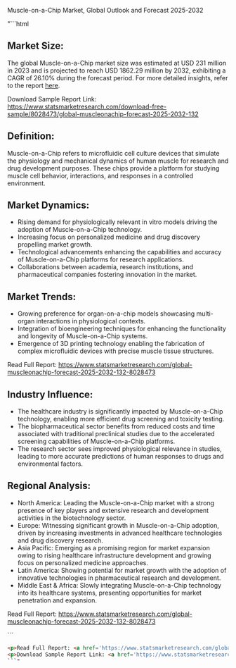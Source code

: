 Muscle-on-a-Chip Market, Global Outlook and Forecast 2025-2032

"```html
<h2>Market Size:</h2>
<p>The global Muscle-on-a-Chip market size was estimated at USD 231 million in 2023 and is projected to reach USD 1862.29 million by 2032, exhibiting a CAGR of 26.10% during the forecast period. For more detailed insights, refer to the report <a href='https://www.statsmarketresearch.com/global-muscleonachip-forecast-2025-2032-132-8028473'>here</a>.</p>
<p>Download Sample Report Link: <a href='https://www.statsmarketresearch.com/download-free-sample/8028473/global-muscleonachip-forecast-2025-2032-132'>https://www.statsmarketresearch.com/download-free-sample/8028473/global-muscleonachip-forecast-2025-2032-132</a></p>

<h2>Definition:</h2>
<p>Muscle-on-a-Chip refers to microfluidic cell culture devices that simulate the physiology and mechanical dynamics of human muscle for research and drug development purposes. These chips provide a platform for studying muscle cell behavior, interactions, and responses in a controlled environment.</p>

<h2>Market Dynamics:</h2>
<ul>
<li>Rising demand for physiologically relevant in vitro models driving the adoption of Muscle-on-a-Chip technology.</li>
<li>Increasing focus on personalized medicine and drug discovery propelling market growth.</li>
<li>Technological advancements enhancing the capabilities and accuracy of Muscle-on-a-Chip platforms for research applications.</li>
<li>Collaborations between academia, research institutions, and pharmaceutical companies fostering innovation in the market.</li>
</ul>

<h2>Market Trends:</h2>
<ul>
<li>Growing preference for organ-on-a-chip models showcasing multi-organ interactions in physiological contexts.</li>
<li>Integration of bioengineering techniques for enhancing the functionality and longevity of Muscle-on-a-Chip systems.</li>
<li>Emergence of 3D printing technology enabling the fabrication of complex microfluidic devices with precise muscle tissue structures.</li>
</ul>
<p>Read Full Report: <a href='https://www.statsmarketresearch.com/global-muscleonachip-forecast-2025-2032-132-8028473'>https://www.statsmarketresearch.com/global-muscleonachip-forecast-2025-2032-132-8028473</a></p>

<h2>Industry Influence:</h2>
<ul>
<li>The healthcare industry is significantly impacted by Muscle-on-a-Chip technology, enabling more efficient drug screening and toxicity testing.</li>
<li>The biopharmaceutical sector benefits from reduced costs and time associated with traditional preclinical studies due to the accelerated screening capabilities of Muscle-on-a-Chip platforms.</li>
<li>The research sector sees improved physiological relevance in studies, leading to more accurate predictions of human responses to drugs and environmental factors.</li>
</ul>

<h2>Regional Analysis:</h2>
<ul>
<li>North America: Leading the Muscle-on-a-Chip market with a strong presence of key players and extensive research and development activities in the biotechnology sector.</li>
<li>Europe: Witnessing significant growth in Muscle-on-a-Chip adoption, driven by increasing investments in advanced healthcare technologies and drug discovery research.</li>
<li>Asia Pacific: Emerging as a promising region for market expansion owing to rising healthcare infrastructure development and growing focus on personalized medicine approaches.</li>
<li>Latin America: Showing potential for market growth with the adoption of innovative technologies in pharmaceutical research and development.</li>
<li>Middle East & Africa: Slowly integrating Muscle-on-a-Chip technology into its healthcare systems, presenting opportunities for market penetration and expansion.</li>
</ul>
<p>Read Full Report: <a href='https://www.statsmarketresearch.com/global-muscleonachip-forecast-2025-2032-132-8028473'>https://www.statsmarketresearch.com/global-muscleonachip-forecast-2025-2032-132-8028473</a></p>
```

```html
<p>Read Full Report: <a href='https://www.statsmarketresearch.com/global-muscleonachip-forecast-2025-2032-132-8028473'>https://www.statsmarketresearch.com/global-muscleonachip-forecast-2025-2032-132-8028473</a></p>
<p>Download Sample Report Link: <a href='https://www.statsmarketresearch.com/download-free-sample/8028473/global-muscleonachip-forecast-2025-2032-132'>https://www.statsmarketresearch.com/download-free-sample/8028473/global-muscleonachip-forecast-2025-2032-132</a></p>
```"
